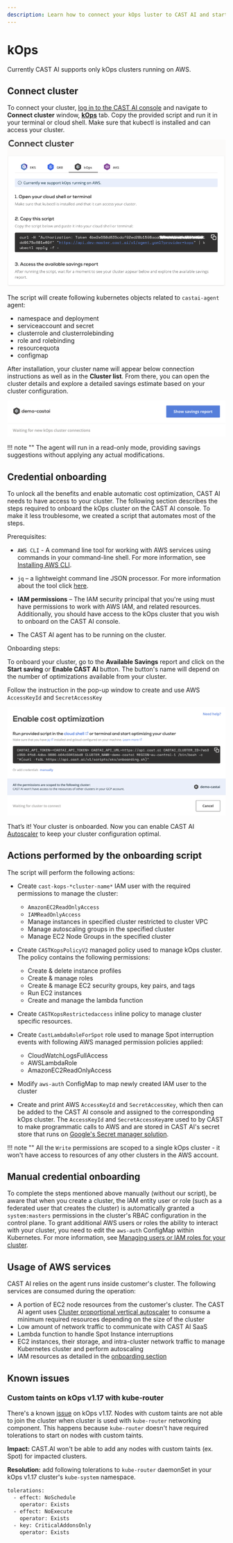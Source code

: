 ```yaml
---
description: Learn how to connect your kOps luster to CAST AI and start optimizing your cloud costs.
---
```


# kOps

Currently CAST AI supports only kOps clusters running on AWS.

## Connect cluster

To connect your cluster, [log in to the CAST AI console](https://console.cast.ai/external-clusters/new) and navigate to **Connect cluster** window, [**kOps**](https://console.cast.ai/external-clusters/new#kops) tab. Copy the provided script and run it in your terminal or cloud shell. Make sure that kubectl is installed and can access your cluster.

![img.png](../../screenshots/connect-kops-1.png)

The script will create following kubernetes objects related to `castai-agent` agent:

- namespace and deployment
- serviceaccount and secret
- clusterrole and clusterrolebinding
- role and rolebinding
- resourcequota
- configmap

After installation, your cluster name will appear below connection instructions as well as in the **Cluster list**. From there, you can open the cluster details and explore a detailed savings estimate based on your cluster configuration.

![img.png](../../screenshots/connect-kops-2.png)

!!! note ""
    The agent will run in a read-only mode, providing savings suggestions without applying any actual modifications.

## Credential onboarding

To unlock all the benefits and enable automatic cost optimization, CAST AI needs to have access to your cluster. The following
section describes the steps required to onboard the kOps cluster on the CAST AI console. To make it less troublesome, we created
a script that automates most of the steps.

Prerequisites:

- `AWS CLI` - A command line tool for working with AWS services using commands in your command-line shell. For more
  information, see [Installing AWS CLI](https://docs.aws.amazon.com/cli/latest/userguide/install-cliv2.html).

- `jq` – a lightweight command line JSON processor. For more information about the tool click [here](https://stedolan.github.io/jq/).

- **IAM permissions** – The IAM security principal that you're using must have permissions to work with AWS IAM,
  and related resources. Additionally, you should have access to the kOps cluster that you wish to onboard on the CAST AI console.

- The CAST AI agent has to be running on the cluster.

Onboarding steps:

To onboard your cluster, go to the **Available Savings** report and click on the **Start saving** or **Enable CAST AI** button. The button's name will depend on the number of optimizations available from your cluster.

Follow the instruction in the pop-up window to create and use AWS `AccessKeyId` and `SecretAccessKey`

![img.png](../../screenshots/connect-kops-3.png)

That’s it! Your cluster is onboarded. Now you can enable CAST AI [Autoscaler](../../../product-overview/console/autoscaler.md) to keep your cluster configuration optimal.

## Actions performed by the onboarding script

The script will perform the following actions:

- Create `cast-kops-*cluster-name*` IAM user with the required permissions to manage the cluster:
    - `AmazonEC2ReadOnlyAccess`
    - `IAMReadOnlyAccess`
    - Manage instances in specified cluster restricted to cluster VPC
    - Manage autoscaling groups in the specified cluster
    - Manage EC2 Node Groups in the specified cluster

- Create `CASTKopsPolicyV2` managed policy used to manage kOps cluster. The policy contains the following permissions:
    - Create & delete instance profiles
    - Create & manage roles
    - Create & manage EC2 security groups, key pairs, and tags
    - Run EC2 instances
    - Create and manage the lambda function

- Create `CASTKopsRestrictedaccess` inline policy to manage cluster specific resources.

- Create `CastLambdaRoleForSpot` role used to manage Spot interruption events with following AWS managed permission policies applied:
    - CloudWatchLogsFullAccess
    - AWSLambdaRole
    - AmazonEC2ReadOnlyAccess

- Modify `aws-auth` ConfigMap to map newly created IAM user to the cluster
- Create and print AWS `AccessKeyId` and `SecretAccessKey`, which then can be added to the CAST AI console and assigned to the corresponding kOps cluster. The `AccessKeyId` and `SecretAccessKey`are used to by CAST to make programmatic calls to AWS and are stored in CAST AI's secret store that runs on [Google's Secret manager solution](https://cloud.google.com/secret-manager).

!!! note ""
    All the `Write` permissions are scoped to a single kOps cluster - it won't have access to resources of any other clusters in the AWS account.

## Manual credential onboarding

To complete the steps mentioned above manually (without our script), be aware that when you create a cluster, the IAM entity user or role (such as a federated user that creates the cluster) is automatically granted a `system:masters` permissions in the cluster's RBAC configuration in the control plane. To grant additional AWS users or roles the ability to interact with your cluster, you need to edit the `aws-auth` ConfigMap within Kubernetes. For more information, see [Managing users or IAM roles for your cluster](https://docs.aws.amazon.com/eks/latest/userguide/add-user-role.html).

## Usage of AWS services

CAST AI relies on the agent runs inside customer's cluster. The following services are consumed during the operation:

- A portion of EC2 node resources from the customer's cluster. The CAST AI agent uses [Cluster proportional vertical autoscaler](https://github.com/kubernetes-sigs/cluster-proportional-vertical-autoscaler#calculation-of-resource-requests-and-limits) to consume a minimum required resources depending on the size of the cluster
- Low amount of network traffic to communicate with CAST AI SaaS
- Lambda function to handle Spot Instance interruptions
- EC2 instances, their storage, and intra-cluster network traffic to manage Kubernetes cluster and perform autoscaling
- IAM resources as detailed in the [onboarding section](#actions-performed-by-the-onboarding-script)

## Known issues

### Custom taints on kOps v1.17 with kube-router

  There's a known [issue](https://github.com/kubernetes/kops/issues/9530) on kOps v1.17.
  Nodes with custom taints are not able to join the cluster when cluster is used with `kube-router` networking component.
  This happens because `kube-router` doesn't have required tolerations to start on nodes with custom taints.
  
  **Impact:** CAST.AI won't be able to add any nodes with custom taints (ex. Spot) for impacted clusters.
  
  **Resolution:** add following tolerations to `kube-router` daemonSet in your kOps v1.17 cluster's `kube-system` namespace.

  ````
  tolerations:
    - effect: NoSchedule
      operator: Exists
    - effect: NoExecute
      operator: Exists
    - key: CriticalAddonsOnly
      operator: Exists
  ````
